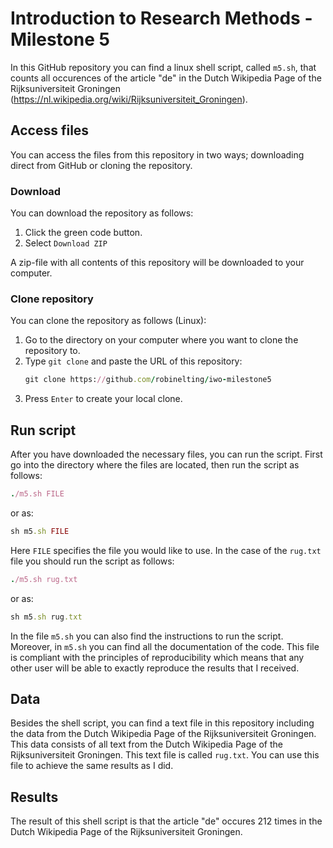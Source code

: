 # Introduction to Research Methods - Milestone 5

In this GitHub repository you can find a linux shell script, called `m5.sh`, that counts all occurences of the article "de" in the Dutch Wikipedia Page of the Rijksuniversiteit Groningen (https://nl.wikipedia.org/wiki/Rijksuniversiteit_Groningen).

## Access files
You can access the files from this repository in two ways; downloading direct from GitHub or cloning the repository.

### Download
You can download the repository as follows:
1. Click the green code button.
2. Select `Download ZIP`

A zip-file with all contents of this repository will be downloaded to your computer.

### Clone repository
You can clone the repository as follows (Linux):
1. Go to the directory on your computer where you want to clone the repository to.
2. Type ```git clone``` and paste the URL of this repository:
   ```ruby
   git clone https://github.com/robinelting/iwo-milestone5
   ```
3. Press `Enter` to create your local clone.

## Run script
After you have downloaded the necessary files, you can run the script.
First go into the directory where the files are located, then run the script as follows:
```ruby
./m5.sh FILE
```
or as:
```ruby
sh m5.sh FILE
```
Here `FILE` specifies the file you would like to use. In the case of the `rug.txt` file you should run the script as follows:
```ruby
./m5.sh rug.txt
```
or as:
```ruby
sh m5.sh rug.txt
```
In the file `m5.sh` you can also find the instructions to run the script. Moreover, in `m5.sh` you can find all the documentation of the code.
This file is compliant with the principles of reproducibility which means that any other user will be able to exactly reproduce the results that I received.

## Data
Besides the shell script, you can find a text file in this repository including the data from the Dutch Wikipedia Page of the Rijksuniversiteit Groningen. This data consists of all text from the Dutch Wikipedia Page of the Rijksuniversiteit Groningen. This text file is called `rug.txt`. You can use this file to achieve the same results as I did.

## Results
The result of this shell script is that the article "de" occures 212 times in the Dutch Wikipedia Page of the Rijksuniversiteit Groningen.
